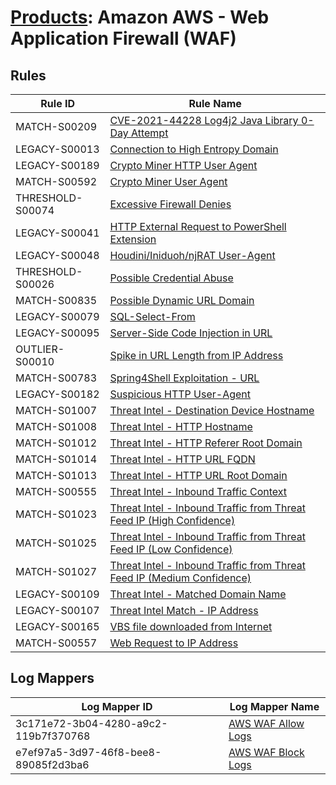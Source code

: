 # [Products](README.md): Amazon AWS - Web Application Firewall (WAF)

## Rules

|Rule ID|Rule Name|
|----|----|
|MATCH-S00209|[CVE-2021-44228 Log4j2 Java Library 0-Day Attempt](../rules/MATCH-S00209.md)|
|LEGACY-S00013|[Connection to High Entropy Domain](../rules/LEGACY-S00013.md)|
|LEGACY-S00189|[Crypto Miner HTTP User Agent](../rules/LEGACY-S00189.md)|
|MATCH-S00592|[Crypto Miner User Agent](../rules/MATCH-S00592.md)|
|THRESHOLD-S00074|[Excessive Firewall Denies](../rules/THRESHOLD-S00074.md)|
|LEGACY-S00041|[HTTP External Request to PowerShell Extension](../rules/LEGACY-S00041.md)|
|LEGACY-S00048|[Houdini/Iniduoh/njRAT User-Agent](../rules/LEGACY-S00048.md)|
|THRESHOLD-S00026|[Possible Credential Abuse](../rules/THRESHOLD-S00026.md)|
|MATCH-S00835|[Possible Dynamic URL Domain](../rules/MATCH-S00835.md)|
|LEGACY-S00079|[SQL-Select-From](../rules/LEGACY-S00079.md)|
|LEGACY-S00095|[Server-Side Code Injection in URL](../rules/LEGACY-S00095.md)|
|OUTLIER-S00010|[Spike in URL Length from IP Address](../rules/OUTLIER-S00010.md)|
|MATCH-S00783|[Spring4Shell Exploitation - URL](../rules/MATCH-S00783.md)|
|LEGACY-S00182|[Suspicious HTTP User-Agent](../rules/LEGACY-S00182.md)|
|MATCH-S01007|[Threat Intel - Destination Device Hostname](../rules/MATCH-S01007.md)|
|MATCH-S01008|[Threat Intel - HTTP Hostname](../rules/MATCH-S01008.md)|
|MATCH-S01012|[Threat Intel - HTTP Referer Root Domain](../rules/MATCH-S01012.md)|
|MATCH-S01014|[Threat Intel - HTTP URL FQDN](../rules/MATCH-S01014.md)|
|MATCH-S01013|[Threat Intel - HTTP URL Root Domain](../rules/MATCH-S01013.md)|
|MATCH-S00555|[Threat Intel - Inbound Traffic Context](../rules/MATCH-S00555.md)|
|MATCH-S01023|[Threat Intel - Inbound Traffic from Threat Feed IP (High Confidence)](../rules/MATCH-S01023.md)|
|MATCH-S01025|[Threat Intel - Inbound Traffic from Threat Feed IP (Low Confidence)](../rules/MATCH-S01025.md)|
|MATCH-S01027|[Threat Intel - Inbound Traffic from Threat Feed IP (Medium Confidence)](../rules/MATCH-S01027.md)|
|LEGACY-S00109|[Threat Intel - Matched Domain Name](../rules/LEGACY-S00109.md)|
|LEGACY-S00107|[Threat Intel Match - IP Address](../rules/LEGACY-S00107.md)|
|LEGACY-S00165|[VBS file downloaded from Internet](../rules/LEGACY-S00165.md)|
|MATCH-S00557|[Web Request to IP Address](../rules/MATCH-S00557.md)|


## Log Mappers

|Log Mapper ID|Log Mapper Name|
|----|----|
|3c171e72-3b04-4280-a9c2-119b7f370768|[AWS WAF Allow Logs](../mappings/3c171e72-3b04-4280-a9c2-119b7f370768.md)|
|e7ef97a5-3d97-46f8-bee8-89085f2d3ba6|[AWS WAF Block Logs](../mappings/e7ef97a5-3d97-46f8-bee8-89085f2d3ba6.md)|


